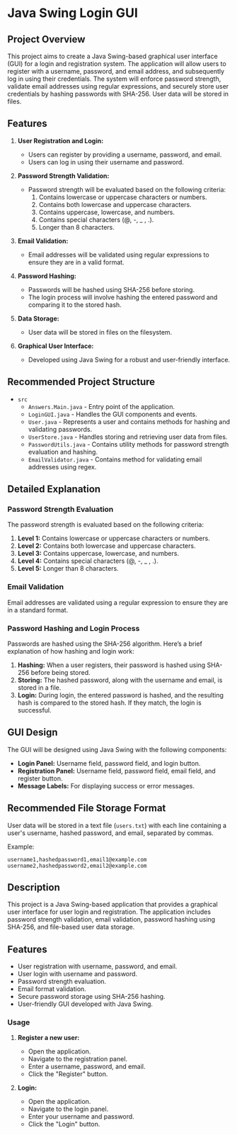 # Java Swing Login GUI

## Project Overview

This project aims to create a Java Swing-based graphical user interface (GUI) for a login and registration system. The application will allow users to register with a username, password, and email address, and subsequently log in using their credentials. The system will enforce password strength, validate email addresses using regular expressions, and securely store user credentials by hashing passwords with SHA-256. User data will be stored in files.

## Features

1. **User Registration and Login:**
   - Users can register by providing a username, password, and email.
   - Users can log in using their username and password.

2. **Password Strength Validation:**
   - Password strength will be evaluated based on the following criteria:
     1. Contains lowercase or uppercase characters or numbers.
     2. Contains both lowercase and uppercase characters.
     3. Contains uppercase, lowercase, and numbers.
     4. Contains special characters (@, -, _ , .).
     5. Longer than 8 characters.

3. **Email Validation:**
   - Email addresses will be validated using regular expressions to ensure they are in a valid format.

4. **Password Hashing:**
   - Passwords will be hashed using SHA-256 before storing.
   - The login process will involve hashing the entered password and comparing it to the stored hash.

5. **Data Storage:**
   - User data will be stored in files on the filesystem.

6. **Graphical User Interface:**
   - Developed using Java Swing for a robust and user-friendly interface.

## Recommended Project Structure

- `src`
  - `Answers.Main.java` - Entry point of the application.
  - `LoginGUI.java` - Handles the GUI components and events.
  - `User.java` - Represents a user and contains methods for hashing and validating passwords.
  - `UserStore.java` - Handles storing and retrieving user data from files.
  - `PasswordUtils.java` - Contains utility methods for password strength evaluation and hashing.
  - `EmailValidator.java` - Contains method for validating email addresses using regex.

## Detailed Explanation

### Password Strength Evaluation

The password strength is evaluated based on the following criteria:
1. **Level 1:** Contains lowercase or uppercase characters or numbers.
2. **Level 2:** Contains both lowercase and uppercase characters.
3. **Level 3:** Contains uppercase, lowercase, and numbers.
4. **Level 4:** Contains special characters (@, -, _ , .).
5. **Level 5:** Longer than 8 characters.

### Email Validation

Email addresses are validated using a regular expression to ensure they are in a standard format. 


### Password Hashing and Login Process

Passwords are hashed using the SHA-256 algorithm. Here’s a brief explanation of how hashing and login work:

1. **Hashing:** When a user registers, their password is hashed using SHA-256 before being stored.
2. **Storing:** The hashed password, along with the username and email, is stored in a file.
3. **Login:** During login, the entered password is hashed, and the resulting hash is compared to the stored hash. If they match, the login is successful.

## GUI Design

The GUI will be designed using Java Swing with the following components:
- **Login Panel:** Username field, password field, and login button.
- **Registration Panel:** Username field, password field, email field, and register button.
- **Message Labels:** For displaying success or error messages.

## Recommended File Storage Format

User data will be stored in a text file (`users.txt`) with each line containing a user's username, hashed password, and email, separated by commas.

Example:
```
username1,hashedpassword1,email1@example.com
username2,hashedpassword2,email2@example.com
```

## Description

This project is a Java Swing-based application that provides a graphical user interface for user login and registration. The application includes password strength validation, email validation, password hashing using SHA-256, and file-based user data storage.

## Features

- User registration with username, password, and email.
- User login with username and password.
- Password strength evaluation.
- Email format validation.
- Secure password storage using SHA-256 hashing.
- User-friendly GUI developed with Java Swing.


### Usage

1. **Register a new user:**
   - Open the application.
   - Navigate to the registration panel.
   - Enter a username, password, and email.
   - Click the "Register" button.

2. **Login:**
   - Open the application.
   - Navigate to the login panel.
   - Enter your username and password.
   - Click the "Login" button.
